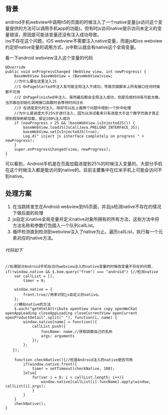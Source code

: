 ## 背景
andriod手机webview中调用h5的页面的时候注入了一个native变量(js访问这个变量提供的方法可以调用手机app的功能)。但有时js访问native提示访问未定义的变量错误，原因是可能该变量还没有注入成功导致。  
ios不存在这个问题，iOS webview不需要注入native变量，而是js和ios webview约定好native变量的调用方式，js中默认就会有native这个全局变量。  

看一下android webview注入这个变量的代码
```
@Override
public void onProgressChanged (WebView view, int newProgress) {
    BaseWebView baseWebView = (BaseWebView)view;
    //为什么要在这里注入JS
    //1 OnPageStarted中注入有可能全局注入不成功，导致页面脚本上所有接口任何时候都不可用
    //2 OnPageFinished中注入，虽然最后都会全局注入成功，但是完成时间有可能太晚，当页面在初始化调用接口函数时会等待时间过长
    //3 在进度变化时注入，刚好可以在上面两个问题中得到一个折中处理
    //为什么是进度大于25%才进行注入，因为从测试看来只有进度大于这个数字页面才真正得到框架刷新加载，保证100%注入成功
    if (newProgress > 25 && !baseWebView.isInjectedJS()) {
        baseWebView.loadJS(JsCallJava.PRELOAD_INTERFACE_JS);
        baseWebView.setIsInjectedJS(true);
        Log.d(" inject js interface completely on progress " + newProgress);
    }
    super.onProgressChanged(view, newProgress);
}
```
可以看到，Android手机是在页面加载进度到25%的时候注入变量的。大部分手机在这个时候注入都是能访问到native的。目前主要集中在红米手机上可能会访问不到native。

## 处理方案
1. 在当跳转发生在Android webview到h5页面，并且js检测native不存在的情况下做后面的处理  
1. js自定义native全局变量并定义native对象所拥有的所有方法，这些方法中将方法名称和参数打包插入一个队列callList。  
1. 循环检测直到检测到webview注入了native为止。遍历callList，执行每一个元素对应的native方法。  
###### 代码如下

```
//处理部分Android手机在访问webview注入的native变量的时候改变量不存在的问题.
if(!window.native && $.bom.query("from") === "android") {//检测native
	var callList = [],
		timer = 0;

	window.native = {
		front:true//用来识别js自定义的native。
	};
	//模拟native的方法
	$.each("getHtmlAttribute openView share copy openWeChat openAppLoading closeAppLoading closeCurrentView openCurrent openProductDetail".split(" "), function(i, name) {
		window.native[name] = function(){
			callList.push({
				funcName: name,//获取函数自己的名称
				args: arguments
			});
		};
　　});

	function checkNative(){//检查Android注入的native是否可用
		if(window.native.front){
			timer = setTimeout(checkNative, 100);
		}else{
			for(var i = 0; i < callList.length; i++){
				window.native[callList[i].funcName].apply(window, callList[i].args);
			}
		}
	}
	checkNative();
}
```



